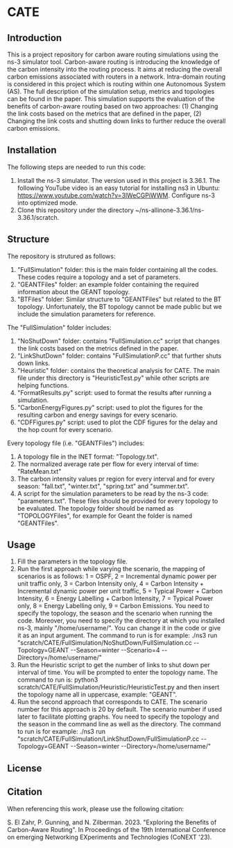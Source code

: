 # CATE
## Introduction
This is a project repository for carbon aware routing simulations using the ns-3 simulator tool. 
Carbon-aware routing is introducing the knowledge of the carbon intensity into the routing process. It aims at reducing the overall carbon emissions associated with routers in a network. Intra-domain routing is considered in this project which is routing within one Autonomous System (AS).
The full description of the simulation setup, metrics and topologies can be found in the paper.
This simulation supports the evaluation of the benefits of carbon-aware routing based on two approaches: (1) Changing the link costs based on the metrics that are defined in the paper, (2) Changing the link costs and shutting down links to further reduce the overall carbon emissions. 

## Installation
The following steps are needed to run this code:

1. Install the ns-3 simulator. The version used in this project is 3.36.1. The following YouTube video is an easy tutorial for installing ns3 in Ubuntu: https://www.youtube.com/watch?v=3lWeCGPiWWM. Configure ns-3 into optimized mode.
2. Clone this repository under the directory ~/ns-allinone-3.36.1/ns-3.36.1/scratch.

## Structure
The repository is strutured as follows:
1. "FullSimulation" folder: this is the main folder containing all the codes. These codes require a topology and a set of parameters.
2. "GEANTFiles" folder: an example folder containing the required information about the GEANT topology.
3. "BTFiles" folder: Similar structure to "GEANTFiles" but related to the BT topology. Unfortunately, the BT topology cannot be made public but we include the simulation parameters for reference.

The "FullSimulation" folder includes:
1. "NoShutDown" folder: contains "FullSimulation.cc" script that changes the link costs based on the metrics defined in the paper.
2. "LinkShutDown" folder: contains "FullSimulationP.cc" that further shuts down links.
3. "Heuristic" folder: contains the theoretical analysis for CATE. The main file under this directory is "HeuristicTest.py" while other scripts are helping functions.
4. "FormatResults.py" script: used to format the results after running a simulation.
5. "CarbonEnergyFigures.py" script: used to plot the figures for the resulting carbon and energy savings for every scenario.
6. "CDFFigures.py" script: used to plot the CDF figures for the delay and the hop count for every scenario. 

Every topology file (i.e. "GEANTFiles") includes:
1. A topology file in the INET format: "Topology.txt".
2. The normalized average rate per flow for every interval of time: "RateMean.txt"
3. The carbon intensity values pr region for every interval and for every season: "fall.txt", "winter.txt", "spring.txt" and "summer.txt".
4. A script for the simulation parameters to be read by the ns-3 code: "parameters.txt".
These files should be provided for every topology to be evaluated. The topology folder should be named as "TOPOLOGYFiles", for example for Geant the folder is named "GEANTFiles".

## Usage
1. Fill the parameters in the topology file.
2. Run the first approach while varying the scenario, the mapping of scenarios is as follows: 1 = OSPF, 2 = Incremental dynamic power per unit traffic only, 3 = Carbon Intensity only, 4 = Carbon Intensity + Incremental dynamic power per unit traffic, 5 = Typical Power + Carbon Intensity, 6 = Energy Labelling + Carbon Intensity, 7 = Typical Power only, 8 = Energy Labelling only, 9 = Carbon Emissions. You need to specify the topology, the season and the scenario when running the code. Moreover, you need to specify the directory at which you installed ns-3, mainly "/home/username/". You can change it in the code or give it as an input argument. The command to run is for example: ./ns3 run "scratch/CATE/FullSimulation/NoShutDown/FullSimulation.cc --Topology=GEANT --Season=winter --Scenario=4 --Directory=/home/username/"
3. Run the Heuristic script to get the number of links to shut down per interval of time. You will be prompted to enter the topology name. The command to run is: python3 scratch/CATE/FullSimulation/Heuristic/HeuristicTest.py and then insert the topology name all in uppercase, example: "GEANT".
4. Run the second approach that corresponds to CATE. The scenario number for this approach is 20 by default. The scenario number if used later to facilitate plotting graphs. You need to specify the topology and the season in the command line as well as the directory. The command to run is for example: ./ns3 run "scratch/CATE/FullSimulation/LinkShutDown/FullSimulationP.cc --Topology=GEANT --Season=winter --Directory=/home/username/"

## License


## Citation
When referencing this work, please use the following citation:

S. El Zahr, P. Gunning, and N. Zilberman. 2023. "Exploring the Benefits of Carbon-Aware Routing". In Proceedings of the 19th International Conference on emerging Networking EXperiments and Technologies (CoNEXT '23).

